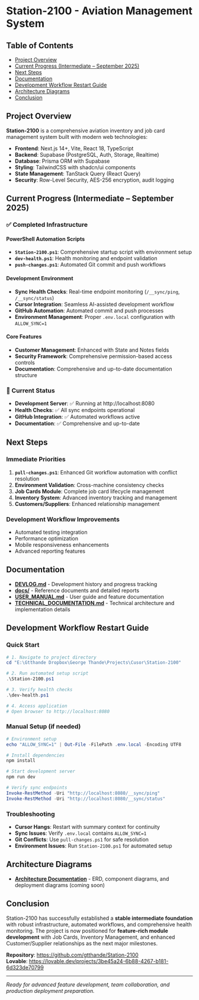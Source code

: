 # Station-2100 - Aviation Management System

## Table of Contents

- [Project Overview](#project-overview)
- [Current Progress (Intermediate – September 2025)](#current-progress-intermediate--september-2025)
- [Next Steps](#next-steps)
- [Documentation](#documentation)
- [Development Workflow Restart Guide](#development-workflow-restart-guide)
- [Architecture Diagrams](#architecture-diagrams)
- [Conclusion](#conclusion)

## Project Overview

**Station-2100** is a comprehensive aviation inventory and job card management system built with modern web technologies:

- **Frontend**: Next.js 14+, Vite, React 18, TypeScript
- **Backend**: Supabase (PostgreSQL, Auth, Storage, Realtime)
- **Database**: Prisma ORM with Supabase
- **Styling**: TailwindCSS with shadcn/ui components
- **State Management**: TanStack Query (React Query)
- **Security**: Row-Level Security, AES-256 encryption, audit logging

## Current Progress (Intermediate – September 2025)

### ✅ Completed Infrastructure

#### PowerShell Automation Scripts
- **`Station-2100.ps1`**: Comprehensive startup script with environment setup
- **`dev-health.ps1`**: Health monitoring and endpoint validation
- **`push-changes.ps1`**: Automated Git commit and push workflows

#### Development Environment
- **Sync Health Checks**: Real-time endpoint monitoring (`/__sync/ping`, `/__sync/status`)
- **Cursor Integration**: Seamless AI-assisted development workflow
- **GitHub Automation**: Automated commit and push processes
- **Environment Management**: Proper `.env.local` configuration with `ALLOW_SYNC=1`

#### Core Features
- **Customer Management**: Enhanced with State and Notes fields
- **Security Framework**: Comprehensive permission-based access controls
- **Documentation**: Comprehensive and up-to-date documentation structure

### 🔧 Current Status
- **Development Server**: ✅ Running at http://localhost:8080
- **Health Checks**: ✅ All sync endpoints operational
- **GitHub Integration**: ✅ Automated workflows active
- **Documentation**: ✅ Comprehensive and up-to-date

## Next Steps

### Immediate Priorities
1. **`pull-changes.ps1`**: Enhanced Git workflow automation with conflict resolution
2. **Environment Validation**: Cross-machine consistency checks
3. **Job Cards Module**: Complete job card lifecycle management
4. **Inventory System**: Advanced inventory tracking and management
5. **Customers/Suppliers**: Enhanced relationship management

### Development Workflow Improvements
- Automated testing integration
- Performance optimization
- Mobile responsiveness enhancements
- Advanced reporting features

## Documentation

- **[DEVLOG.md](./DEVLOG.md)** - Development history and progress tracking
- **[docs/](./docs/)** - Reference documents and detailed reports
- **[USER_MANUAL.md](./USER_MANUAL.md)** - User guide and feature documentation
- **[TECHNICAL_DOCUMENTATION.md](./TECHNICAL_DOCUMENTATION.md)** - Technical architecture and implementation details

## Development Workflow Restart Guide

### Quick Start
```powershell
# 1. Navigate to project directory
cd "E:\Gtthande Dropbox\George Thande\Projects\Cusor\Station-2100"

# 2. Run automated setup script
.\Station-2100.ps1

# 3. Verify health checks
.\dev-health.ps1

# 4. Access application
# Open browser to http://localhost:8080
```

### Manual Setup (if needed)
```powershell
# Environment setup
echo "ALLOW_SYNC=1" | Out-File -FilePath .env.local -Encoding UTF8

# Install dependencies
npm install

# Start development server
npm run dev

# Verify sync endpoints
Invoke-RestMethod -Uri "http://localhost:8080/__sync/ping"
Invoke-RestMethod -Uri "http://localhost:8080/__sync/status"
```

### Troubleshooting
- **Cursor Hangs**: Restart with summary context for continuity
- **Sync Issues**: Verify `.env.local` contains `ALLOW_SYNC=1`
- **Git Conflicts**: Use `pull-changes.ps1` for safe resolution
- **Environment Issues**: Run `Station-2100.ps1` for automated setup

## Architecture Diagrams

- **[Architecture Documentation](./docs/architecture.md)** - ERD, component diagrams, and deployment diagrams (coming soon)

## Conclusion

Station-2100 has successfully established a **stable intermediate foundation** with robust infrastructure, automated workflows, and comprehensive health monitoring. The project is now positioned for **feature-rich module development** with Job Cards, Inventory Management, and enhanced Customer/Supplier relationships as the next major milestones.

**Repository**: https://github.com/gtthande/Station-2100  
**Lovable**: https://lovable.dev/projects/3be45a24-6b88-4267-b181-6d323de70799

---

*Ready for advanced feature development, team collaboration, and production deployment preparation.*